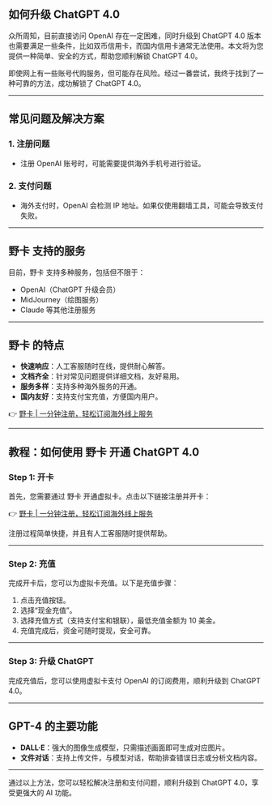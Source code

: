 ## 如何升级 ChatGPT 4.0

众所周知，目前直接访问 OpenAI 存在一定困难，同时升级到 ChatGPT 4.0 版本也需要满足一些条件，比如双币信用卡，而国内信用卡通常无法使用。本文将为您提供一种简单、安全的方式，帮助您顺利解锁 ChatGPT 4.0。

即使网上有一些账号代购服务，但可能存在风险。经过一番尝试，我终于找到了一种可靠的方法，成功解锁了 ChatGPT 4.0。

---

## 常见问题及解决方案

### 1. 注册问题
- 注册 OpenAI 账号时，可能需要提供海外手机号进行验证。

### 2. 支付问题
- 海外支付时，OpenAI 会检测 IP 地址。如果仅使用翻墙工具，可能会导致支付失败。

---

## 野卡 支持的服务

目前，野卡 支持多种服务，包括但不限于：
- OpenAI（ChatGPT 升级会员）
- MidJourney（绘图服务）
- Claude 等其他注册服务

---

## 野卡 的特点

- **快速响应**：人工客服随时在线，提供耐心解答。
- **文档齐全**：针对常见问题提供详细文档，友好易用。
- **服务多样**：支持多种海外服务的开通。
- **国内友好**：支持支付宝充值，方便国内用户。

👉 [野卡 | 一分钟注册，轻松订阅海外线上服务](https://bit.ly/bewildcard)

---

## 教程：如何使用 野卡 开通 ChatGPT 4.0

### Step 1: 开卡
首先，您需要通过 野卡 开通虚拟卡。点击以下链接注册并开卡：

👉 [野卡 | 一分钟注册，轻松订阅海外线上服务](https://bit.ly/bewildcard)

注册过程简单快捷，并且有人工客服随时提供帮助。

---

### Step 2: 充值
完成开卡后，您可以为虚拟卡充值。以下是充值步骤：
1. 点击充值按钮。
2. 选择“现金充值”。
3. 选择充值方式（支持支付宝和银联），最低充值金额为 10 美金。
4. 充值完成后，资金可随时提现，安全可靠。

---

### Step 3: 升级 ChatGPT
完成充值后，您可以使用虚拟卡支付 OpenAI 的订阅费用，顺利升级到 ChatGPT 4.0。

---

## GPT-4 的主要功能

- **DALL·E**：强大的图像生成模型，只需描述画面即可生成对应图片。
- **文件对话**：支持上传文件，与模型对话，帮助排查错误日志或分析文档内容。

---

通过以上方法，您可以轻松解决注册和支付问题，顺利升级到 ChatGPT 4.0，享受更强大的 AI 功能。